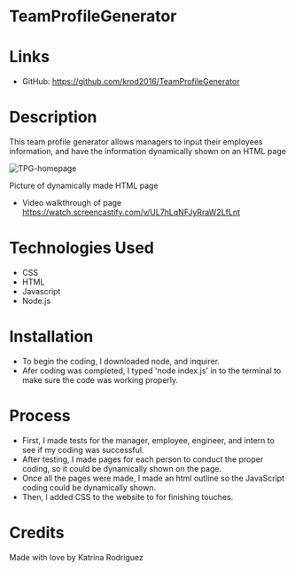 # TeamProfileGenerator 

# Links
* GitHub: https://github.com/krod2016/TeamProfileGenerator

# Description
This team profile generator allows managers to input their employees information, and have the information dynamically shown on an HTML page

![TPG-homepage](https://user-images.githubusercontent.com/88009884/148874592-8c62faa1-dd37-4898-af58-7216efaa16cc.png)

Picture of dynamically made HTML page

* Video walkthrough of page
https://watch.screencastify.com/v/UL7hLqNFJyRraW2LfLnt

# Technologies Used
* CSS
* HTML
* Javascript
* Node.js

# Installation
* To begin the coding, I downloaded node, and inquirer.
* Afer coding was completed, I typed 'node index.js' in to the terminal to make sure the code was working properly.

# Process
* First, I made tests for the manager, employee, engineer, and intern to see if my coding was successful.
* After testing, I made pages for each person to conduct the proper coding, so it could be dynamically shown on the page.
* Once all the pages were made, I made an html outline so the JavaScript coding could be dynamically shown.
* Then, I added CSS to the website to for finishing touches.

# Credits
Made with love by Katrina Rodriguez
